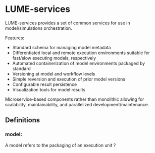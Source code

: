 # LUME-services

LUME-services provides a set of common services for use in model/simulations orchestration.


Features:
* Standard schema for managing model metadata
* Differentiated local and remote execution environments suitable for fast/slow executing models, respectively
* Automated containerization of model environments packaged by standard
* Versioning at model and workflow levels
* Simple reversion and execution of prior model versions
* Configurable result persistence
* Visualization tools for model results



Microservice-based components rather than monolithic allowing for scalability, maintainability, and parallelized development/maintenance.




## Definitions
### model:
A model refers to the packaging of an execution unit   ?
